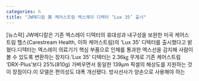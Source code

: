 ```yaml
---
categories: h
title: "JW메디칼 美 케어스트림 엑스레이 디텍터 ‘Lux 35’ 출시"
---
```

[뉴스락] JW메디칼은 기존 엑스레이 디텍터의 휴대성과 내구성을 보완한 미국 케어스트림 헬스(Carestream Health, 이하 케어스트림)의 ‘Lux 35’ 디텍터를 출시했다고 밝혔다.디텍터는 엑스레이 의료기기 핵심 부품으로 인체를 통과한 엑스선을 감지해 사람이 볼 수 있도록 변환하는 장치다.‘Lux 35’ 디텍터는 2.36㎏ 무게로 기존 케어스트림 ‘DRX-Plus’보다 25%(810g) 가벼우면서 동일한 139μm 픽셀의 해상도를 지원하는 것이 장점이다.이 모델은 편의성도 대폭 개선됐다. 방사선사가 양손으로 사용해야 하는